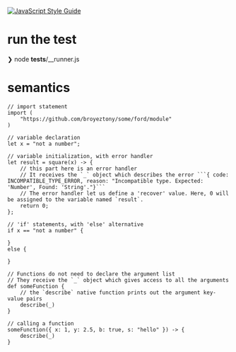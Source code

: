 [![JavaScript Style Guide](https://img.shields.io/badge/code_style-standard-brightgreen.svg)](https://standardjs.com)

# run the test
❯ node __tests__/__runner.js

# semantics
```ford
// import statement
import (
    "https://github.com/broyeztony/some/ford/module"
)

// variable declaration
let x = "not a number";

// variable initialization, with error handler
let result = square(x) -> {
    // this part here is an error handler
    // It receives the `_` object which describes the error ```{ code: INCOMPATIBLE_TYPE_ERROR, reason: "Incompatible type. Expected: 'Number', Found: 'String'."}```
    // The error handler let us define a 'recover' value. Here, 0 will be assigned to the variable named `result`.
    return 0;
};

// 'if' statements, with 'else' alternative
if x == "not a number" {

}
else {

}

// Functions do not need to declare the argument list
// They receive the `_` object which gives access to all the arguments
def someFunction {
    // the `describe` native function prints out the argument key-value pairs
    describe(_)
}

// calling a function
someFunction({ x: 1, y: 2.5, b: true, s: "hello" }) -> {
    describe(_)
}
```
